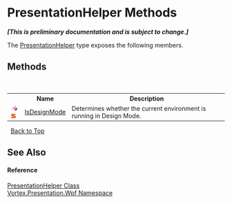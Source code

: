 # PresentationHelper Methods
 _**\[This is preliminary documentation and is subject to change.\]**_

The <a href="T_Vortex_Presentation_Wpf_PresentationHelper.md">PresentationHelper</a> type exposes the following members.


## Methods
&nbsp;<table><tr><th></th><th>Name</th><th>Description</th></tr><tr><td>![Public method](media/pubmethod.gif "Public method")![Static member](media/static.gif "Static member")</td><td><a href="M_Vortex_Presentation_Wpf_PresentationHelper_IsDesignMode.md">IsDesignMode</a></td><td>
Determines whether the current environment is running in Design Mode.</td></tr></table>&nbsp;
<a href="#presentationhelper-methods">Back to Top</a>

## See Also


#### Reference
<a href="T_Vortex_Presentation_Wpf_PresentationHelper.md">PresentationHelper Class</a><br /><a href="N_Vortex_Presentation_Wpf.md">Vortex.Presentation.Wpf Namespace</a><br />